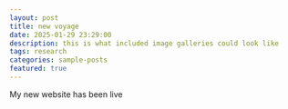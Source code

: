 ```yaml
---
layout: post
title: new voyage
date: 2025-01-29 23:29:00
description: this is what included image galleries could look like
tags: research
categories: sample-posts
featured: true
---
```


My new website has been live
